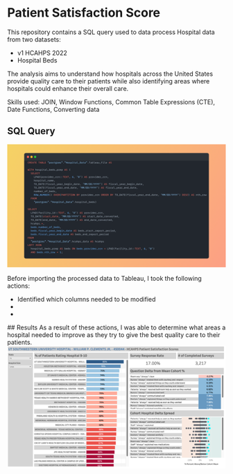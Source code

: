 # Patient Satisfaction Score

This repository contains a SQL query used to data process Hospital data from two datasets:
  <ul>
    <li>v1 HCAHPS 2022</li>
    <li>Hospital Beds</li>
  </ul>

The analysis aims to understand how hospitals across the United States provide quality care to their patients while also identifying areas where hospitals could enhance their overall care.

Skills used: JOIN, Window Functions, Common Table Expressions (CTE), Date Functions, Converting data

## SQL Query
<img src = "Snap.png">

Before importing the processed data to Tableau, I took the following actions:
<ul>
  <li>Identified which columns needed to be modified</li>
  <li></li>
  <li></li>
</ul>
## Results
As a result of these actions, I was able to determine what areas a hospital needed to improve as they try to give the best quality care to their patients.

<img src = "Patient Satisfaction Score.png">
